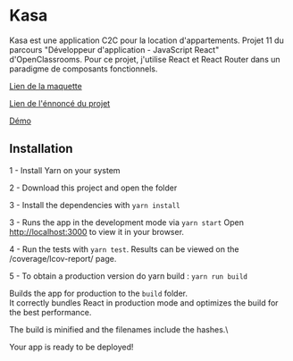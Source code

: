 # Kasa

Kasa est une application C2C pour la location d'appartements. Projet 11 du parcours "Développeur d'application - JavaScript React" d'OpenClassrooms. Pour ce projet, j'utilise React et React Router dans un paradigme de composants fonctionnels.

[Lien de la maquette](https://www.figma.com/file/bAnXDNqRKCRRP8mY2gcb5p/UI-Design-Kasa-FR?node-id=26%3A79)

[Lien de l'énnoncé du projet](https://viewscreen.githubusercontent.com/view/pdf?azure_maps_enabled=true&browser=chrome&color_mode=light&commit=491acd296aa06ee89682163899f5ef40ddee1cde&device=unknown_device&enc_url=68747470733a2f2f7261772e67697468756275736572636f6e74656e742e636f6d2f4a796a7953747564696f2f4b6173612d5031312f343931616364323936616130366565383936383231363338393966356566343064646565316364652f4d697373696f6e2e706466&logged_in=true&nwo=JyjyStudio%2FKasa-P11&path=Mission.pdf&platform=windows&repository_id=521975484&repository_type=Repository&version=104#ef71c4b9-787b-4f21-a762-95dd3679afb7)

[Démo](https://jyjystudio.github.io/Kasa-P11/)

## Installation

1 - Install Yarn on your system

2 - Download this project and open the folder

3 - Install the dependencies with `yarn install`

3 - Runs the app in the development mode via `yarn start`
Open [http://localhost:3000](http://localhost:3000) to view it in your browser.

4 - Run the tests with `yarn test`. Results can be viewed on the /coverage/lcov-report/ page.

5 - To obtain a production version do yarn build :  `yarn run build`

Builds the app for production to the `build` folder.\
It correctly bundles React in production mode and optimizes the build for the best performance.

The build is minified and the filenames include the hashes.\

Your app is ready to be deployed!
